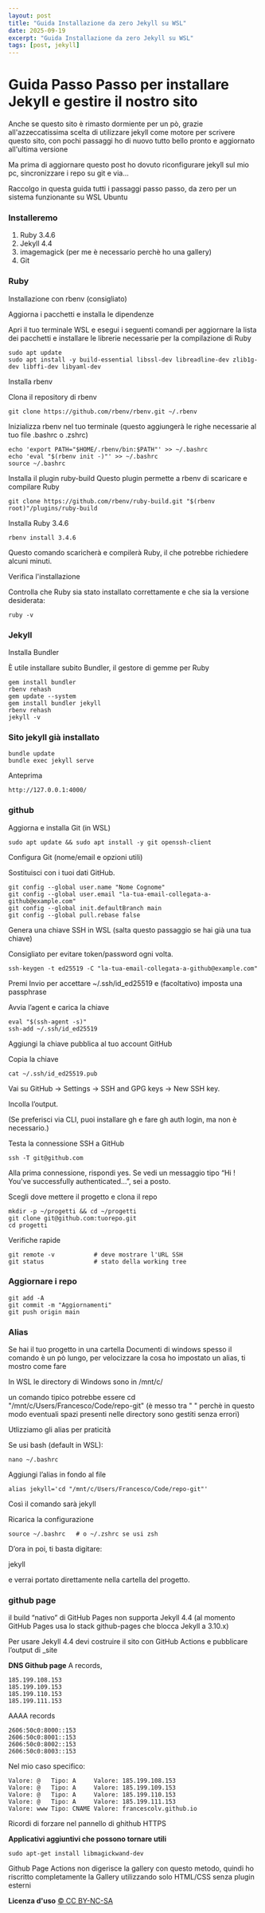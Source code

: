 ```yaml
---
layout: post
title: "Guida Installazione da zero Jekyll su WSL"
date: 2025-09-19
excerpt: "Guida Installazione da zero Jekyll su WSL"
tags: [post, jekyll]
---
```

**Guida Passo Passo per installare Jekyll e gestire il nostro sito**
===

Anche se questo sito è rimasto dormiente per un pò, grazie all'azzeccatissima scelta di utilizzare jekyll come motore per scrivere questo sito, con pochi passaggi ho di nuovo tutto bello pronto e aggiornato all'ultima versione

Ma prima di aggiornare questo post ho dovuto riconfigurare jekyll sul mio pc, sincronizzare i repo su git e via...

Raccolgo in questa guida tutti i passaggi passo passo, da zero per un sistema funzionante su WSL Ubuntu

### Installeremo 
1. Ruby 3.4.6
2. Jekyll 4.4
3. imagemagick (per me è necessario perchè ho una gallery)
4. Git

### Ruby

Installazione con rbenv (consigliato)

Aggiorna i pacchetti e installa le dipendenze

Apri il tuo terminale WSL e esegui i seguenti comandi per aggiornare la lista dei pacchetti e installare le librerie necessarie per la compilazione di Ruby

    sudo apt update
    sudo apt install -y build-essential libssl-dev libreadline-dev zlib1g-dev libffi-dev libyaml-dev

Installa rbenv

Clona il repository di rbenv

    git clone https://github.com/rbenv/rbenv.git ~/.rbenv

Inizializza rbenv nel tuo terminale (questo aggiungerà le righe necessarie al tuo file .bashrc o .zshrc)

    echo 'export PATH="$HOME/.rbenv/bin:$PATH"' >> ~/.bashrc
    echo 'eval "$(rbenv init -)"' >> ~/.bashrc
    source ~/.bashrc

Installa il plugin ruby-build
Questo plugin permette a rbenv di scaricare e compilare Ruby

    git clone https://github.com/rbenv/ruby-build.git "$(rbenv root)"/plugins/ruby-build

Installa Ruby 3.4.6

    rbenv install 3.4.6

Questo comando scaricherà e compilerà Ruby, il che potrebbe richiedere alcuni minuti. 

Verifica l'installazione

Controlla che Ruby sia stato installato correttamente e che sia la versione desiderata:

    ruby -v

### Jekyll
Installa Bundler

È utile installare subito Bundler, il gestore di gemme per Ruby

    gem install bundler
    rbenv rehash
    gem update --system
    gem install bundler jekyll
    rbenv rehash
    jekyll -v

### Sito jekyll già installato

    bundle update
    bundle exec jekyll serve

Anteprima

    http://127.0.0.1:4000/

### github

Aggiorna e installa Git (in WSL)

    sudo apt update && sudo apt install -y git openssh-client

Configura Git (nome/email e opzioni utili)

Sostituisci con i tuoi dati GitHub.

    git config --global user.name "Nome Cognome"
    git config --global user.email "la-tua-email-collegata-a-github@example.com"
    git config --global init.defaultBranch main
    git config --global pull.rebase false

Genera una chiave SSH in WSL (salta questo passaggio se hai già una tua chiave)

Consigliato per evitare token/password ogni volta.

    ssh-keygen -t ed25519 -C "la-tua-email-collegata-a-github@example.com"

Premi Invio per accettare ~/.ssh/id_ed25519 e (facoltativo) imposta una passphrase

Avvia l’agent e carica la chiave

    eval "$(ssh-agent -s)"
    ssh-add ~/.ssh/id_ed25519

Aggiungi la chiave pubblica al tuo account GitHub

Copia la chiave

    cat ~/.ssh/id_ed25519.pub

Vai su GitHub → Settings → SSH and GPG keys → New SSH key.

Incolla l’output.

(Se preferisci via CLI, puoi installare gh e fare gh auth login, ma non è necessario.)

Testa la connessione SSH a GitHub

    ssh -T git@github.com

Alla prima connessione, rispondi yes. Se vedi un messaggio tipo “Hi <tuo-username>! You've successfully authenticated…”, sei a posto.

Scegli dove mettere il progetto e clona il repo

    mkdir -p ~/progetti && cd ~/progetti
    git clone git@github.com:tuorepo.git
    cd progetti

Verifiche rapide

    git remote -v           # deve mostrare l'URL SSH
    git status              # stato della working tree

### Aggiornare i repo

    git add -A
    git commit -m "Aggiornamenti"
    git push origin main

### Alias
Se hai il tuo progetto in una cartella Documenti di windows spesso il comando è un pò lungo, per velocizzare la cosa ho impostato un alias, ti mostro come fare

In WSL le directory di Windows sono in /mnt/c/

un comando tipico potrebbe essere cd "/mnt/c/Users/Francesco/Code/repo-git" (è messo tra " " perchè in questo modo eventuali spazi presenti nelle directory sono gestiti senza errori)

Utlizziamo gli alias per praticità

Se usi bash (default in WSL):

    nano ~/.bashrc

Aggiungi l’alias in fondo al file

    alias jekyll='cd "/mnt/c/Users/Francesco/Code/repo-git"'

Così il comando sarà jekyll

Ricarica la configurazione

    source ~/.bashrc   # o ~/.zshrc se usi zsh

D’ora in poi, ti basta digitare:

jekyll

e verrai portato direttamente nella cartella del progetto.

### github page
il build “nativo” di GitHub Pages non supporta Jekyll 4.4 (al momento GitHub Pages usa lo stack github-pages che blocca Jekyll a 3.10.x)

Per usare Jekyll 4.4 devi costruire il sito con GitHub Actions e pubblicare l’output di _site


**DNS Github page**
A records,

    185.199.108.153
    185.199.109.153
    185.199.110.153
    185.199.111.153

AAAA records

    2606:50c0:8000::153
    2606:50c0:8001::153
    2606:50c0:8002::153
    2606:50c0:8003::153

Nel mio caso specifico:

    Valore: @   Tipo: A     Valore: 185.199.108.153
    Valore: @   Tipo: A     Valore: 185.199.109.153
    Valore: @   Tipo: A     Valore: 185.199.110.153
    Valore: @   Tipo: A     Valore: 185.199.111.153
    Valore: www Tipo: CNAME Valore: francescolv.github.io

Ricordi di forzare nel pannello di ghithub HTTPS


**Applicativi aggiuntivi che possono tornare utili**

    sudo apt-get install libmagickwand-dev

Github Page Actions non digerisce la gallery con questo metodo, quindi ho riscritto completamente la Gallery utilizzando solo HTML/CSS senza plugin esterni

**Licenza d'uso**
[© CC BY-NC-SA](https://creativecommons.org/licenses/by-nc-sa/4.0/)